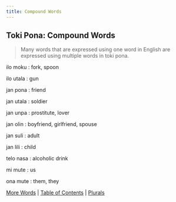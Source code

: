 ```yaml
---
title: Compound Words
---
```


## Toki Pona: Compound Words

> Many words that are expressed using one word in English are expressed using multiple words in toki pona.

ilo moku
: fork, spoon

ilo utala
: gun

jan pona
: friend

jan utala
: soldier

jan unpa
: prostitute, lover

jan olin
: boyfriend, girlfriend, spouse

jan suli
: adult

jan lili
: child

telo nasa
: alcoholic drink

mi mute
: us

ona mute
: them, they

[More Words](10MoreWords.md) | [Table of Contents](toc.md) | [Plurals](12Plurals.md)